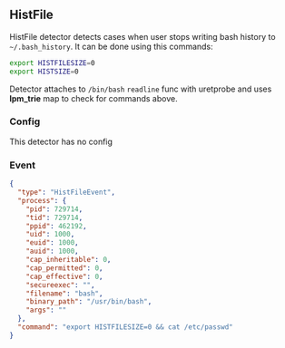 ## HistFile

HistFile detector detects cases when user stops writing bash
history to `~/.bash_history`. It can be done using this commands:

```bash
export HISTFILESIZE=0
export HISTSIZE=0
```

Detector attaches to `/bin/bash` `readline` func with uretprobe and uses **lpm_trie**
map to check for commands above.

### Config

This detector has no config

### Event

```json
{
  "type": "HistFileEvent",
  "process": {
    "pid": 729714,
    "tid": 729714,
    "ppid": 462192,
    "uid": 1000,
    "euid": 1000,
    "auid": 1000,
    "cap_inheritable": 0,
    "cap_permitted": 0,
    "cap_effective": 0,
    "secureexec": "",
    "filename": "bash",
    "binary_path": "/usr/bin/bash",
    "args": ""
  },
  "command": "export HISTFILESIZE=0 && cat /etc/passwd"
}
```
